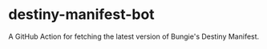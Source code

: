 # destiny-manifest-bot
A GitHub Action for fetching the latest version of Bungie's Destiny Manifest.

